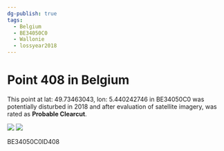 ```yaml
---
dg-publish: true
tags:
  - Belgium
  - BE34050C0
  - Wallonie
  - lossyear2018
---
```


# Point 408 in Belgium

This point at lat: 49.73463043, lon: 5.440242746 in BE34050C0 was potentially disturbed in 2018 and after evaluation of satellite imagery, was rated as **Probable Clearcut**.

<div class='juxtapose' data-showcredits='false'>
<img src='https://baserow-backend-production20240528124524339000000001.s3.amazonaws.com/user_files/cAzzgIx2Upk5E6mUbtshICedUiO2Ajdx_f7abc3f13f985fa021b88c397912ec395c206253e8ce9ae39191a80fde763ec7.png' data-label='September 2015' />
<img src='https://baserow-backend-production20240528124524339000000001.s3.amazonaws.com/user_files/9rlkfX0YNBZdnqMDTEUe2z8iA3C0YHBj_da57eb153fa9777a6af989dc15390935b98bfa147d3571e04e3428f9a99e6c50.png' data-label='May 2020' />
</div>

BE34050C0ID408